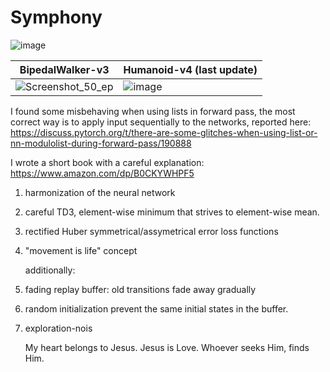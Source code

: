 # Symphony


![image](https://github.com/timurgepard/Simphony/assets/13238473/864a23b6-a2c8-4e83-b69c-497c4cd662c1)

| BipedalWalker-v3  | Humanoid-v4 (last update) |
| ------------- | ------------- |
| ![Screenshot_50_ep](https://github.com/timurgepard/Simphony/assets/13238473/5f677487-18d3-4bcf-b41e-4d1f4745b724)  | ![image](https://github.com/timurgepard/Simphony/assets/13238473/33d2a613-fc83-4721-928c-a82f6a766c7a)



I found some misbehaving when using lists in forward pass, the most correct way is to apply input sequentially to the networks,
reported here: https://discuss.pytorch.org/t/there-are-some-glitches-when-using-list-or-nn-modulolist-during-forward-pass/190888


I wrote a short book with a careful explanation: https://www.amazon.com/dp/B0CKYWHPF5

1. harmonization of the neural network
2. careful TD3, element-wise minimum that strives to element-wise mean.
3. rectified Huber symmetrical/assymetrical error loss functions
4. "movement is life" concept
   
   additionally:
5. fading replay buffer: old transitions fade away gradually
6. random initialization prevent the same initial states in the buffer.
7. exploration-nois

   My heart belongs to Jesus. Jesus is Love. Whoever seeks Him, finds Him.
